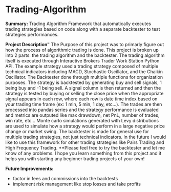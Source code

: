 # Trading-Algorithm

**Summary:**
Trading Algorithm Framework that automatically executes trading strategies based on code along with a separate backtester to test strategies performances.

**Project Description"**
The Purpose of this project was to primarly figure out how the process of algorithmic trading is done. This project is broken up into 2 parts: the trading algorithm and the backtester. The trading algorithm itself is executed through Interactive Brokers Trader Work Station Python API. The example strategy used a trading strategy composed of multiple technical indicators including MACD, Stochastic Oscillator, and the Chaikin Oscillator.
The Backtester done through multiple functions for organization purposes. The strategy is backtested by generating buy and sell signals, 1 being buy and -1 being sell. A signal column is then returned and then the strategy is tested by buying or selling the close price when the appropriate signal appears in each row, where each row is date time index based on your trading time frame (ex: 1 min, 5 min, 1 day, etc...). The trades are then processed into pandas series and the strategy performance is evaluated and metrics are outputed like max drawdown, net PnL, number of trades, win rate, etc... Monte carlo simulations generated with Levy distributions are used to simulate how a strategy would perform in a large negative price change or market swing.
The backtester is made for general use for multiple trading strategies, not just technical indicators. In the future I would like to use this framework for other trading strategies like Pairs Trading and High Frequency Trading. **Please feel free to try the backtester and let me know of any problems. I hope you learn something from this project and it helps you with starting any beginner trading projects of your own!

**Future Improvements:**
- factor in fees and commissions into the backtests
- implement risk management like stop losses and take profits
